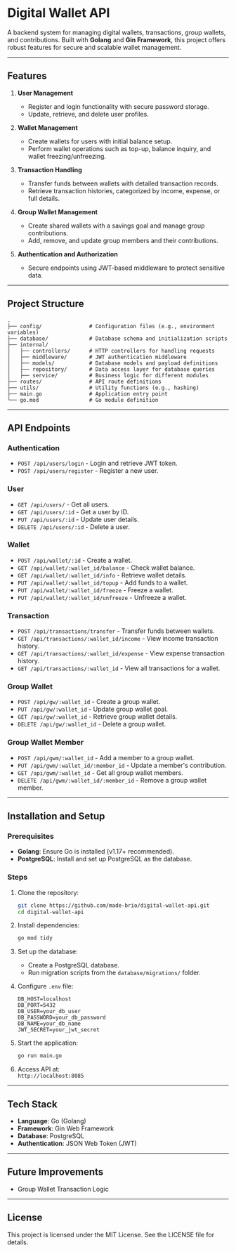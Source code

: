 # Digital Wallet API

A backend system for managing digital wallets, transactions, group wallets, and contributions. Built with **Golang** and **Gin Framework**, this project offers robust features for secure and scalable wallet management.

---

## Features

1. **User Management**  
   - Register and login functionality with secure password storage.
   - Update, retrieve, and delete user profiles.

2. **Wallet Management**  
   - Create wallets for users with initial balance setup.
   - Perform wallet operations such as top-up, balance inquiry, and wallet freezing/unfreezing.

3. **Transaction Handling**  
   - Transfer funds between wallets with detailed transaction records.
   - Retrieve transaction histories, categorized by income, expense, or full details.

4. **Group Wallet Management**  
   - Create shared wallets with a savings goal and manage group contributions.
   - Add, remove, and update group members and their contributions.

5. **Authentication and Authorization**  
   - Secure endpoints using JWT-based middleware to protect sensitive data.

---

## Project Structure

```plaintext
.
├── config/               # Configuration files (e.g., environment variables)
├── database/             # Database schema and initialization scripts
├── internal/
│   ├── controllers/      # HTTP controllers for handling requests
│   ├── middleware/       # JWT authentication middleware
│   ├── models/           # Database models and payload definitions
│   ├── repository/       # Data access layer for database queries
│   ├── service/          # Business logic for different modules
├── routes/               # API route definitions
├── utils/                # Utility functions (e.g., hashing)
├── main.go               # Application entry point
└── go.mod                # Go module definition
```

---

## API Endpoints

### Authentication
- `POST /api/users/login` - Login and retrieve JWT token.
- `POST /api/users/register` - Register a new user.

### User
- `GET /api/users/` - Get all users.
- `GET /api/users/:id` - Get a user by ID.
- `PUT /api/users/:id` - Update user details.
- `DELETE /api/users/:id` - Delete a user.

### Wallet
- `POST /api/wallet/:id` - Create a wallet.
- `GET /api/wallet/:wallet_id/balance` - Check wallet balance.
- `GET /api/wallet/:wallet_id/info` - Retrieve wallet details.
- `PUT /api/wallet/:wallet_id/topup` - Add funds to a wallet.
- `PUT /api/wallet/:wallet_id/freeze` - Freeze a wallet.
- `PUT /api/wallet/:wallet_id/unfreeze` - Unfreeze a wallet.

### Transaction
- `POST /api/transactions/transfer` - Transfer funds between wallets.
- `GET /api/transactions/:wallet_id/income` - View income transaction history.
- `GET /api/transactions/:wallet_id/expense` - View expense transaction history.
- `GET /api/transactions/:wallet_id` - View all transactions for a wallet.

### Group Wallet
- `POST /api/gw/:wallet_id` - Create a group wallet.
- `PUT /api/gw/:wallet_id` - Update group wallet goal.
- `GET /api/gw/:wallet_id` - Retrieve group wallet details.
- `DELETE /api/gw/:wallet_id` - Delete a group wallet.

### Group Wallet Member
- `POST /api/gwm/:wallet_id` - Add a member to a group wallet.
- `PUT /api/gwm/:wallet_id/:member_id` - Update a member's contribution.
- `GET /api/gwm/:wallet_id` - Get all group wallet members.
- `DELETE /api/gwm/:wallet_id/:member_id` - Remove a group wallet member.

---

## Installation and Setup

### Prerequisites
- **Golang**: Ensure Go is installed (v1.17+ recommended).
- **PostgreSQL**: Install and set up PostgreSQL as the database.

### Steps
1. Clone the repository:
   ```bash
   git clone https://github.com/made-brio/digital-wallet-api.git
   cd digital-wallet-api
   ```
2. Install dependencies:
   ```bash
   go mod tidy
   ```
3. Set up the database:
   - Create a PostgreSQL database.
   - Run migration scripts from the `database/migrations/` folder.

4. Configure `.env` file:
   ```env
   DB_HOST=localhost
   DB_PORT=5432
   DB_USER=your_db_user
   DB_PASSWORD=your_db_password
   DB_NAME=your_db_name
   JWT_SECRET=your_jwt_secret
   ```

5. Start the application:
   ```bash
   go run main.go
   ```

6. Access API at:  
   `http://localhost:8085`

---

## Tech Stack

- **Language**: Go (Golang)
- **Framework**: Gin Web Framework
- **Database**: PostgreSQL
- **Authentication**: JSON Web Token (JWT)

---

## Future Improvements

- Group Wallet Transaction Logic 

---

## License

This project is licensed under the MIT License. See the LICENSE file for details.
